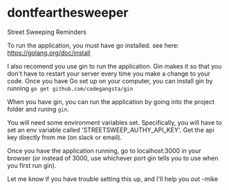 # dontfearthesweeper
Street Sweeping Reminders

To run the application, you must have go installed. see here: <https://golang.org/doc/install>

I also recomend you use gin to run the application. Gin makes it so that you don't have to restart your server every time you make a change to your code. Once you have Go set up on your computer, you can install gin by running `go get github.com/codegangsta/gin`

When you have gin, you can run the application by going into the project folder and runing `gin`.

You will need some environment variables set. Specifically, you will have to set an env variable called 'STREETSWEEP_AUTHY_API_KEY'. Get the api key directly from me (on slack or email).

Once you have the application running, go to localhost:3000 in your browser (or instead of 3000, use whichever port gin tells you to use when you first run gin).

Let me know if you have trouble setting this up, and I'll help you out -mike
